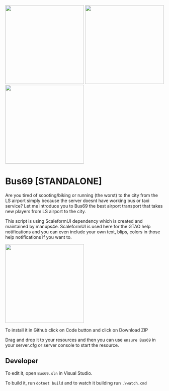 <img src="https://github.com/user-attachments/assets/5b514916-847d-40e5-9b2c-b760de52fd4f" width="250"/>
<img src="https://github.com/user-attachments/assets/7449db8f-ce7d-4d32-986e-53f1025328fb" width="250"/>
<img src="https://github.com/user-attachments/assets/c3be5515-6afb-4d07-a51b-c6b9026ce5bf" width="250"/>

# Bus69 [STANDALONE]
Are you tired of scooting/biking or running (the worst) to the city from the LS airport simply because the server doesnt have working bus or taxi service? Let me introduce you to Bus69 the best airport transport that takes new players from LS airport to the city.

This script is using ScaleformUI dependency which is created and maintained by manups4e.
ScaleformUI is used here for the GTAO help notifications and you can 
even include your own text, blips, colors in those help notifications if you want to.

<img src="https://github.com/user-attachments/assets/9243077a-b0a9-4fa9-a6f1-658327fc451c" width="250"/>

To install it in Github click on Code button and click on Download ZIP

Drag and drop it to your resources and then you can use `ensure Bus69` in your server.cfg or server console to start the resource.

## Developer
To edit it, open `Bus69.sln` in Visual Studio.

To build it, run `dotnet build` and to watch it building run `.\watch.cmd`

